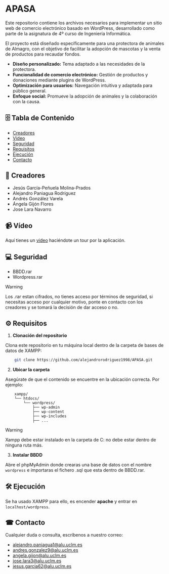 # APASA

Este repositorio contiene los archivos necesarios para implementar un sitio web de comercio electrónico basado en WordPress, desarrollado como parte de la asignatura de 4º curso de Ingeniería Informática.

El proyecto está diseñado específicamente para una protectora de animales de Almagro, con el objetivo de facilitar la adopción de mascotas y la venta de productos para recaudar fondos.

* **Diseño personalizado:** Tema adaptado a las necesidades de la protectora.
* **Funcionalidad de comercio electrónico:** Gestión de productos y donaciones mediante plugins de WordPress.
* **Optimización para usuarios:** Navegación intuitiva y adaptada para público general.
* **Enfoque social:** Promueve la adopción de animales y la colaboración con la causa.

## 🗄 Tabla de Contenido

- [Creadores](#construction_worker-creadores)
- [Vídeo]((#video_camera-vídeo))
- [Seguridad](#computer-seguridad)
- [Requisitos](#%EF%B8%8F-requisitos)
- [Ejecución](#%EF%B8%8F-ejecución)
- [Contacto](#-contacto)

## :construction_worker: Creadores

- Jesús García-Peñuela Molina-Prados
- Alejandro Paniagua Rodríguez
- Andrés González Varela
- Ángela Gijón Flores
- Jose Lara Navarro

## :video_camera: Vídeo

Aquí tienes un [video]() haciéndote un tour por la aplicación.

## :computer: Seguridad

- BBDD.rar 
- Wordpress.rar

> [!WARNING]
> Los .rar estan cifrados, no tienes acceso por términos de seguridad, si necesitas acceso por cualquier motivo, ponte en contacto con los creadores y se tomará la decisión de dar acceso o no.

## ⚙️ Requisitos

1. **Clonación del repositorio**
   
Clona este repositorio en tu máquina local dentro de la carpeta de bases de datos de XAMPP:

```bash
    git clone https://github.com/alejandrorodriguez1998/APASA.git
```
2. **Ubicar la carpeta**
   
Asegúrate de que el contenido se encuentre en la ubicación correcta. Por ejemplo:

```
    xampp/
    └── htdocs/
        └── wordpress/
            ├── wp-admin
            ├── wp-content
            ├── wp-includes
            ├── ...
```

> [!WARNING]
> Xampp debe estar instalado en la carpeta de C: no debe estar dentro de ninguna ruta más.

3. **Instalar BBDD**

Abre el phpMyAdmin donde crearas una base de datos con el nombre `wordpress` e importaras el fichero .sql que esta dentro de BBDD.rar.

## 🛠️ Ejecución

Se ha usado XAMPP para ello, es encender **apache** y entrar en `localhost/wordpress`.

## ☎ Contacto

Cualquier duda o consulta, escríbenos a nuestro correo:

- alejandro.paniagua1@alu.uclm.es
- andres.gonzalez9@alu.uclm.es
- angela.gijon@alu.uclm.es
- jose.lara3@alu.uclm.es
- jesus.garcia62@alu.uclm.es
